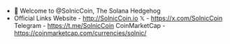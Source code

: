 - 👋 Welcome to @SolnicCoin, The Solana Hedgehog
- Official Links
  Website - http://SolnicCoin.io
  𝕏 - https://x.com/SolnicCoin
  Telegram - https://t.me/SolnicCoin
  CoinMarketCap - https://coinmarketcap.com/currencies/solnic/
<!---
SolnicCoin/SolnicCoin is a ✨ special ✨ repository because its `README.md` (this file) appears on your GitHub profile.
You can click the Preview link to take a look at your changes.
--->
